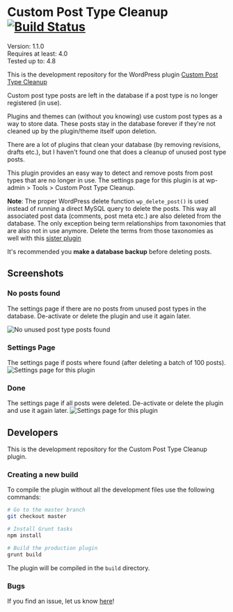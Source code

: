 # Custom Post Type Cleanup [![Build Status](https://travis-ci.org/keesiemeijer/custom-post-type-cleanup.svg?branch=master)](https://travis-ci.org/keesiemeijer/custom-post-type-cleanup) #

Version: 1.1.0  
Requires at least: 4.0  
Tested up to: 4.8  

This is the development repository for the WordPress plugin [Custom Post Type Cleanup](https://wordpress.org/plugins/custom-post-type-cleanup/)

Custom post type posts are left in the database if a post type is no longer registered (in use).

Plugins and themes can (without you knowing) use custom post types as a way to store data. These posts stay in the database forever if they're not cleaned up by the plugin/theme itself upon deletion.

There are a lot of plugins that clean your database (by removing revisions, drafts etc.), but I haven't found one that does a cleanup of unused post type posts. 

This plugin provides an easy way to detect and remove posts from post types that are no longer in use. The settings page for this plugin is at wp-admin > Tools > Custom Post Type Cleanup.

**Note**: The proper WordPress delete function `wp_delete_post()` is used instead of running a direct MySQL query to delete the posts. This way all associated post data (comments, post meta etc.) are also deleted from the database. The only exception being term relationships from taxonomies that are also not in use anymore. Delete the terms from those taxonomies as well with this [sister plugin](https://github.com/keesiemeijer/custom-taxonomy-cleanup)

It's recommended you **make a database backup** before deleting posts.

## Screenshots

### No posts found
The settings page if there are no posts from unused post types in the database. De-activate or delete the plugin and use it again later.

![No unused post type posts found](https://user-images.githubusercontent.com/1436618/28619330-24c2ca86-7208-11e7-8964-a19ffe04f826.png)

### Settings Page
The settings page if posts where found (after deleting a batch of 100 posts).
![Settings page for this plugin](https://user-images.githubusercontent.com/1436618/28619332-24c712b2-7208-11e7-80c9-933130c542df.png)

### Done
The settings page if all posts were deleted. De-activate or delete the plugin and use it again later.
![Settings page for this plugin](https://user-images.githubusercontent.com/1436618/28619331-24c5ea7c-7208-11e7-8304-fcc90035de00.png)

## Developers
This is the development repository for the Custom Post Type Cleanup plugin.

### Creating a new build
To compile the plugin without all the development files use the following commands:
```bash
# Go to the master branch
git checkout master

# Install Grunt tasks
npm install

# Build the production plugin
grunt build
```
The plugin will be compiled in the `build` directory.

### Bugs
If you find an issue, let us know [here](https://github.com/keesiemeijer/custom-post-type-cleanup/issues?state=open)!